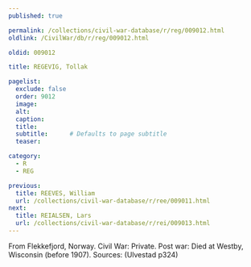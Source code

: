```yaml
---
published: true

permalink: /collections/civil-war-database/r/reg/009012.html
oldlink: /CivilWar/db/r/reg/009012.html

oldid: 009012

title: REGEVIG, Tollak

pagelist:
  exclude: false
  order: 9012
  image: 
  alt:
  caption:
  title:
  subtitle:      # Defaults to page subtitle
  teaser:

category: 
  - R 
  - REG

previous:
  title: REEVES, William
  url: /collections/civil-war-database/r/ree/009011.html  
next:
  title: REIALSEN, Lars
  url: /collections/civil-war-database/r/rei/009013.html   
---
```

From Flekkefjord, Norway. Civil War: Private. Post war: Died at Westby, Wisconsin (before 1907). Sources: (Ulvestad p324)